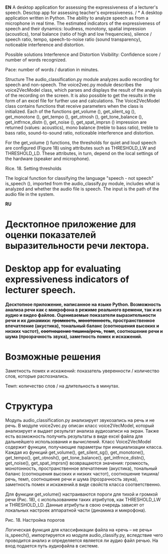 **EN**
A desktop application for assessing the expressiveness of a lecturer's speech.
Desctop app for assessing teacher's expressiveness.
/ * A desktop application written in Python. The ability to analyze speech as from a microphone in real time. The estimated indicators of the expressiveness of speech and their dynamics: loudness, monotony, spatial impression (acoustics), tonal balance (ratio of high and low frequencies), silence / speech ratio, tempo, speech-to-noise ratio (sound transparency), noticeable interference and distortion.

Possible solutions
Interference and Distortion Visibility: Confidence score / number of words recognized.

Pace: number of words / duration in minutes.

Structure
The audio_classification.py module analyzes audio recording for speech and non-speech. The voice2vec.py module describes the voice2VecModel class, which parses and displays the result of the analysis of the recording on the screen. It is also possible to get the results in the form of an excel file for further use and calculations. The Voice2VecModel class contains functions that receive parameters when the class is initialized. Each of the functions get_volume (), get_silent_sg (), get_monotone (), get_tempo (), get_otnosh (), get_tone_balance (), get_intfrnce_distn (), get_noise (), get_spat_imprsn () impression are returned (values: acoustics), mono balance (treble to bass ratio), treble to bass ratio, sound-to-sound ratio, noticeable interference and distortion.

For the get_volume () functions, the thresholds for quiet and loud speech are configured (Figure 18) using attributes such as THRESHOLD_LW and THRESHOLD_LD. These attributes, in turn, depend on the local settings of the hardware (speaker and microphone).

Rice. 18. Setting thresholds

The logical function for classifying the language "speech - not speech" is_speech (), imported from the audio_classify.py module, includes what is analyzed and whether the audio file is speech. The input is the path of the audio file in the system.



**RU**
# Десктопное приложение для оценки показателей выразительности речи лектора.
# Desktop app for evaluating expressiveness indicators of lecturer speech.

#### Десктопное приложение, написанное на языке Python. Возможность анализа речи как с микрофона в режиме реального времени, так и из аудио и видео файлов. Оцениваемые показатели выразительности речи и их динамики: ~~громкость~~, ~~монотонность~~, пространственное впечатление (акустика), тональный баланс (соотношения высоких и низких частот), ~~соотношение тишина/речь~~, ~~темп~~, соотношение речи и шума (прозрачность звука), заметность помех и искажений.

# Возможные решения
Заметность помех и искажений: показатель уверенности / количество слов, которые распознались.

Темп: количество слов / на длительность в минутах.


# Структура 
Модуль audio_classification.py анализирует звукозапись на речь и не речь. В модуле voice2vec.py описан класс voice2VecModel, который анализирует и выдает результат анализа аудиозаписи на экран. Также есть возможность получить результаты в виде excel файла для дальнейшего использования и вычислений. Класс Voice2VecModel содержит функции, получающие параметры при инициализации класса. Каждая из функций get_volume(), get_silent_sg(), get_monotone(), get_tempo(), get_otnosh(), get_tone_balance(), get_intfrnce_distn(), get_noise(), get_spat_imprsn() возвращаются значения: громкость, монотонность, пространственное впечатление (акустика), тональный баланс (соотношения высоких и низких частот), соотношение тишина/речь, темп, соотношение речи и шума (прозрачность звука), заметность помех и искажений.в виде свойств класса соответственно.

Для функции get_volume() настраиваются пороги для тихой и громкой речи (Рис. 18), с использованием таких атрибутов, как THRESHOLD_LW и THRESHOLD_LD. Данные атрибуты в свою очередь зависят от локальных настроек аппаратной части (динамика и микрофона).

Рис. 18. Настройка порогов

Логическая функция для классификации файла на «речь – не речь» is_speech(), импортируется из модуля audio_classify.py, вследствие чего проводится анализ и определяется является ли аудио файл речью. На вход подается путь аудиофайла в системе.

